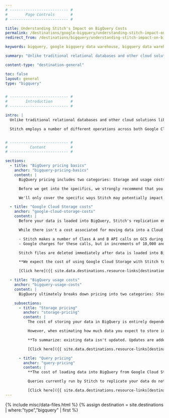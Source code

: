 ```yaml
---
# -------------------------- #
#        Page Controls       #
# -------------------------- #

title: Understanding Stitch's Impact on BigQuery Costs
permalink: /destinations/google-bigquery/understanding-stitch-impact-on-bigquery-costs
redirect_from: /destinations/bigquery/understanding-stitch-impact-on-bigquery-costs

keywords: bigquery, google bigquery data warehouse, bigquery data warehouse, bigquery etl, etl to bigquery

summary: "Unlike traditional relational databases and other cloud solutions, Google BigQuery pricing isn't fixed-rate: it's based on usage. The goal of this article is to help you better understand how your data warehousing costs will be impacted by using Stitch's BigQuery destination so you can make an informed decision."

content-type: "destination-general"

toc: false
layout: general
type: "bigquery"


# -------------------------- #
#        Introduction        #
# -------------------------- #

intro: |
  Unlike traditional relational databases and other cloud solutions like Amazon Redshift, Google BigQuery pricing is based on usage instead of fixed pricing. Because of this, it can be difficult to estimate how much a Stitch-enabled BigQuery data warehouse will cost to use over time.

  Stitch employs a number of different operations across both Google Cloud Storage and BigQuery as part of the replication process. In this article, we'll give you an overview of those operations and the impact they may have.


# -------------------------- #
#          Content           #
# -------------------------- #

sections:
  - title: "BigQuery pricing basics"
    anchor: "bigquery-pricing-basics"
    content: |
      BigQuery pricing includes two categories: Storage and usage costs.

      Before we get into the specifics, we strongly recommend that you familiarize yourself with the [BigQuery Pricing Model]({{ site.data.destinations.resource-links[destination.type]pricing }}).

      We'll only cover the specific ways Stitch may potentially impact BigQuery costs in this doc, so reading Google's brief overview will help you make an informed decision.

  - title: "Google Cloud Storage costs"
    anchor: "google-cloud-storage-costs"
    content: |
      Before your data is loaded into BigQuery, Stitch's replication engine will replicate, process, and prepare data from your various integrations and temporarily move it into a Google Cloud Storage (GCS) bucket. This Cloud Storage bucket is automatically created by Stitch but owned by you.

      While there isn't a cost associated for moving data into a Cloud Storage bucket, there are some minimal costs for the standard operations that handle the data placed there: 

      - Stitch makes a number of Class A and B API calls on GCS during the replication process
      - Google charges for these calls, but in increments of 10,000 and at a very minimal rate

      Stitch files are deleted immediately after data is loaded into BigQuery, so the storage costs associated with a Cloud Storage bucket should be negligible. 

      **We expect the cost of using Google Cloud Storage with Stitch to be less than $5 a month.**

      [Click here]({{ site.data.destinations.resource-links[destination.type]storage-pricing }}){:target="new"} for more info on Google's Cloud Storage pricing model.

  - title: "BigQuery usage costs"
    anchor: "bigquery-usage-costs"
    content: |
      BigQuery ultimately breaks down pricing into two categories: Storage pricing and query pricing. 

    subsections:
      - title: "Storage pricing"
        anchor: "storage-pricing"
        content: |
          The cost of storing your data in BigQuery is entirely dependent on how much data you replicate into the destination.

          However, when estimating how much data you expect to store in your destination, it's important to understand the append-only nature of how Stitch replicates most data into BigQuery.

          **To summarize: existing data isn't updated. Updates are added as new rows to existing tables. Due to this, the size of tables can grow substantially over time.**

          [Click here]({{ site.data.destinations.resource-links[destination.type]pricing | append: "#storage" }}) for more info on Google's Storage pricing model.

      - title: "Query pricing"
        anchor: "query-pricing"
        content: |
          **The cost of loading data into BigQuery from Google Cloud Storage is free.**

          Queries currently run by Stitch to replicate your data do not currently count towards the $5/TB model currently charged by Google. 

          [Click here]({{ site.data.destinations.resource-links[destination.type]pricing | append: "#queries" }}) for more info on Google's Query pricing model.
---
```

{% include misc/data-files.html %}
{% assign destination = site.destinations | where:"type","bigquery" | first %}